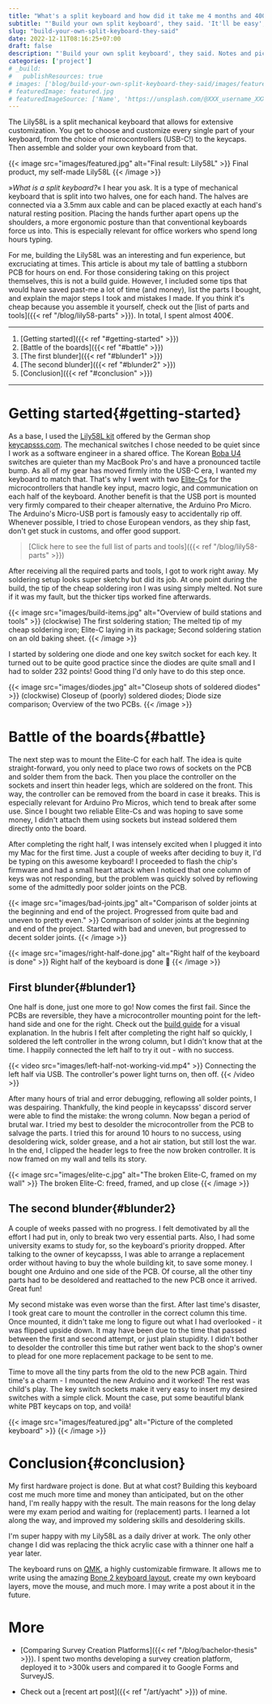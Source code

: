 ```yaml
---
title: "What's a split keyboard and how did it take me 4 months and 400€ to build one?"
subtitle: "'Build your own split keyboard', they said. 'It'll be easy', they said."
slug: "build-your-own-split-keyboard-they-said"
date: 2022-12-11T08:16:25+07:00
draft: false
description: "'Build your own split keyboard', they said. Notes and pictures of my journey towards awesome ergonomic typing."
categories: ['project']
# _build:
#   publishResources: true
# images: ['blog/build-your-own-split-keyboard-they-said/images/featured.jpg']
# featuredImage: featured.jpg
# featuredImageSource: ['Name', 'https://unsplash.com/@XXX_username_XXX?utm_source=unsplash&utm_medium=referral&utm_content=creditCopyText']
---
```


The Lily58L is a split mechanical keyboard that allows for extensive customization. You get to choose and customize every single part of your keyboard, from the choice of microcontrollers (USB-C!) to the keycaps. Then assemble and solder your own keyboard from that. 

{{< image src="images/featured.jpg" alt="Final result: Lily58L" >}}
  Final product, my self-made Lily58L
{{< /image >}}

»*What is a split keyboard?*« I hear you ask. It is a type of mechanical keyboard that is split into two halves, one for each hand. The halves are connected via a 3.5mm aux cable and can be placed exactly at each hand's natural resting position. Placing the hands further apart opens up the shoulders, a more ergonomic posture than that conventional keyboards force us into. This is especially relevant for office workers who spend long hours typing.

For me, building the Lily58L was an interesting and fun experience, but excruciating at times. This article is about my tale of battling a stubborn PCB for hours on end. For those considering taking on this project themselves, this is not a build guide. However, I included some tips that would have saved past-me a lot of time (and money), list the parts I bought, and explain the major steps I took and mistakes I made. If you think it's cheap because you assemble it yourself, check out the [list of parts and tools]({{< ref "/blog/lily58-parts" >}}). In total, I spent almost 400€.

---
1. [Getting started]({{< ref "#getting-started" >}})
2. [Battle of the boards]({{< ref "#battle" >}})
3. [The first blunder]({{< ref "#blunder1" >}})
4. [The second blunder]({{< ref "#blunder2" >}})
5. [Conclusion]({{< ref "#conclusion" >}})
---

# Getting started{#getting-started}

As a base, I used the [Lily58L kit](https://keycapsss.com/keyboard-parts/pcbs/71/lily58l-split-keyboard-pcb) offered by the German shop [keycapsss.com](https://keycapsss.com). The mechanical switches I chose needed to be quiet since I work as a software engineer in a shared office. The Korean [Boba U4](https://splitkb.com/collections/switches-and-keycaps/products/gazzew-boba-u4-silent-tactile-switch?variant=32967114063949) switches are quieter than my MacBook Pro's and have a pronounced tactile bump. As all of my gear has moved firmly into the USB-C era, I wanted my keyboard to match that. That's why I went with two [Elite-Cs](https://kriscables.com/product/elite-c-pcb-v4-microcontroller/) for the microcontrollers that handle key input, macro logic, and communication on each half of the keyboard. Another benefit is that the USB port is mounted very firmly compared to their cheaper alternative, the Arduino Pro Micro. The Arduino's Micro-USB port is famously easy to accidentally rip off. Whenever possible, I tried to chose European vendors, as they ship fast, don't get stuck in customs, and offer good support. 

> [Click here to see the full list of parts and tools]({{< ref "/blog/lily58-parts" >}})

After receiving all the required parts and tools, I got to work right away. My soldering setup looks super sketchy but did its job. At one point during the build, the tip of the cheap soldering iron I was using simply melted. Not sure if it was my fault, but the thicker tips worked fine afterwards. 

{{< image src="images/build-items.jpg" alt="Overview of build stations and tools" >}}
  (clockwise) The first soldering station; The melted tip of my cheap soldering iron; Elite-C laying in its package; Second soldering station on an old baking sheet.
{{< /image >}}

I started by soldering one diode and one key switch socket for each key. It turned out to be quite good practice since the diodes are quite small and I had to solder 232 points! Good thing I'd only have to do this step once.

{{< image src="images/diodes.jpg" alt="Closeup shots of soldered diodes" >}}
  (clockwise) Closeup of (poorly) soldered diodes; Diode size comparison; Overview of the two PCBs.
{{< /image >}}


# Battle of the boards{#battle}

The next step was to mount the Elite-C for each half. The idea is quite straight-forward, you only need to place two rows of sockets on the PCB and solder them from the back. Then you place the controller on the sockets and insert thin header legs, which are soldered on the front. This way, the controller can be removed from the board in case it breaks. This is especially relevant for Arduino Pro Micros, which tend to break after some use. Since I bought two reliable Elite-Cs and was hoping to save some money, I didn't attach them using sockets but instead soldered them directly onto the board.

After completing the right half, I was intensely excited when I plugged it into my Mac for the first time. Just a couple of weeks after deciding to buy it, I'd be typing on this awesome keyboard! I proceeded to flash the chip's firmware and had a small heart attack when I noticed that one column of keys was not responding, but the problem was quickly solved by reflowing some of the admittedly poor solder joints on the PCB.

{{< image src="images/bad-joints.jpg" alt="Comparison of solder joints at the beginning and end of the project. Progressed from quite bad and uneven to pretty even." >}}
  Comparison of solder joints at the beginning and end of the project. Started with bad and uneven, but progressed to decent solder joints.
{{< /image >}}

{{< image src="images/right-half-done.jpg" alt="Right half of the keyboard is done" >}}
  Right half of the keyboard is done 🎉
{{< /image >}}


## First blunder{#blunder1}

One half is done, just one more to go! Now comes the first fail. Since the PCBs are reversible, they have a microcontroller mounting point for the left-hand side and one for the right. Check out the [build guide](https://keycapsss.com/help/lily58l/buildguide_en#install-pro-micro-with-sockets) for a visual explanation. In the hubris I felt after completing the right half so quickly, I soldered the left controller in the wrong column, but I didn't know that at the time. I happily connected the left half to try it out - with no success.

{{< video src="images/left-half-not-working-vid.mp4" >}}
  Connecting the left half via USB. The controller's power light turns on, then off.
{{< /video >}}

After many hours of trial and error debugging, reflowing all solder points, I was despairing. Thankfully, the kind people in keycapsss' discord server were able to find the mistake: the wrong column. Now began a period of brutal war. I tried my best to desolder the microcontroller from the PCB to salvage the parts. I tried this for around 10 hours to no success, using desoldering wick, solder grease, and a hot air station, but still lost the war. In the end, I clipped the header legs to free the now broken controller. It is now framed on my wall and tells its story.

{{< image src="images/elite-c.jpg" alt="The broken Elite-C, framed on my wall" >}}
  The broken Elite-C: freed, framed, and up close
{{< /image >}}


## The second blunder{#blunder2}

A couple of weeks passed with no progress. I felt demotivated by all the effort I had put in, only to break two very essential parts. Also, I had some university exams to study for, so the keyboard's priority dropped. After talking to the owner of keycapsss, I was able to arrange a replacement order without having to buy the whole building kit, to save some money. I bought one Arduino and one side of the PCB. Of course, all the other tiny parts had to be desoldered and reattached to the new PCB once it arrived. Great fun!

My second mistake was even worse than the first. After last time's disaster, I took great care to mount the controller in the correct column this time. Once mounted, it didn't take me long to figure out what I had overlooked - it was flipped upside down. It may have been due to the time that passed between the first and second attempt, or just plain stupidity. I didn't bother to desolder the controller this time but rather went back to the shop's owner to plead for one more replacement package to be sent to me. 

Time to move all the tiny parts from the old to the new PCB again. Third time's a charm - I mounted the new Arduino and it worked! The rest was child's play. The key switch sockets make it very easy to insert my desired switches with a simple click. Mount the case, put some beautiful blank white PBT keycaps on top, and voilà!

{{< image src="images/featured.jpg" alt="Picture of the completed keyboard" >}}
{{< /image >}}


# Conclusion{#conclusion}

My first hardware project is done. But at what cost? Building this keyboard cost me much more time and money than anticipated, but on the other hand, I'm really happy with the result. The main reasons for the long delay were my exam period and waiting for (replacement) parts. I learned a lot along the way, and improved my soldering skills and desoldering skills. 

I'm super happy with my Lily58L as a daily driver at work. The only other change I did was replacing the thick acrylic case with a thinner one half a year later.

The keyboard runs on [QMK](https://docs.qmk.fm/#/newbs), a highly customizable firmware. It allows me to write using the amazing [Bone 2 keyboard layout](https://neo-layout.org/Layouts/bone/), create my own keyboard layers, move the mouse, and much more. I may write a post about it in the future.

# More
- [Comparing Survey Creation Platforms]({{< ref "/blog/bachelor-thesis" >}}). I spent two months developing a survey creation platform, deployed it to >300k users and compared it to Google Forms and SurveyJS.

- Check out a [recent art post]({{< ref "/art/yacht" >}}) of mine.